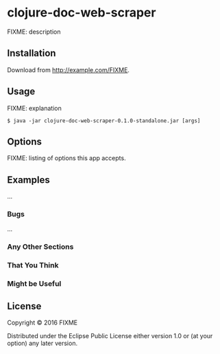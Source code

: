 # clojure-doc-web-scraper

FIXME: description

## Installation

Download from http://example.com/FIXME.

## Usage

FIXME: explanation

    $ java -jar clojure-doc-web-scraper-0.1.0-standalone.jar [args]

## Options

FIXME: listing of options this app accepts.

## Examples

...

### Bugs

...

### Any Other Sections
### That You Think
### Might be Useful

## License

Copyright © 2016 FIXME

Distributed under the Eclipse Public License either version 1.0 or (at
your option) any later version.
